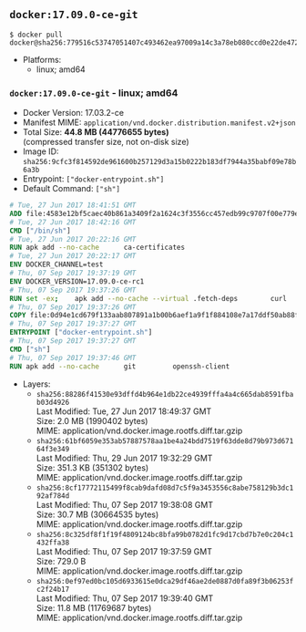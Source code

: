 ## `docker:17.09.0-ce-git`

```console
$ docker pull docker@sha256:779516c53747051407c493462ea97009a14c3a78eb080ccd0e22de4724448011
```

-	Platforms:
	-	linux; amd64

### `docker:17.09.0-ce-git` - linux; amd64

-	Docker Version: 17.03.2-ce
-	Manifest MIME: `application/vnd.docker.distribution.manifest.v2+json`
-	Total Size: **44.8 MB (44776655 bytes)**  
	(compressed transfer size, not on-disk size)
-	Image ID: `sha256:9cfc3f814592de961600b257129d3a15b0222b183df7944a35babf09e78b6a3b`
-	Entrypoint: `["docker-entrypoint.sh"]`
-	Default Command: `["sh"]`

```dockerfile
# Tue, 27 Jun 2017 18:41:51 GMT
ADD file:4583e12bf5caec40b861a3409f2a1624c3f3556cc457edb99c9707f00e779e45 in / 
# Tue, 27 Jun 2017 18:42:16 GMT
CMD ["/bin/sh"]
# Tue, 27 Jun 2017 20:22:16 GMT
RUN apk add --no-cache 		ca-certificates
# Tue, 27 Jun 2017 20:22:17 GMT
ENV DOCKER_CHANNEL=test
# Thu, 07 Sep 2017 19:37:19 GMT
ENV DOCKER_VERSION=17.09.0-ce-rc1
# Thu, 07 Sep 2017 19:37:26 GMT
RUN set -ex; 	apk add --no-cache --virtual .fetch-deps 		curl 		tar 	; 		apkArch="$(apk --print-arch)"; 	case "$apkArch" in 		x86_64) dockerArch='x86_64' ;; 		s390x) dockerArch='s390x' ;; 		*) echo >&2 "error: unsupported architecture ($apkArch)"; exit 1 ;;	esac; 		if ! curl -fL -o docker.tgz "https://download.docker.com/linux/static/${DOCKER_CHANNEL}/${dockerArch}/docker-${DOCKER_VERSION}.tgz"; then 		echo >&2 "error: failed to download 'docker-${DOCKER_VERSION}' from '${DOCKER_CHANNEL}' for '${dockerArch}'"; 		exit 1; 	fi; 		tar --extract 		--file docker.tgz 		--strip-components 1 		--directory /usr/local/bin/ 	; 	rm docker.tgz; 		apk del .fetch-deps; 		dockerd -v; 	docker -v
# Thu, 07 Sep 2017 19:37:26 GMT
COPY file:0d94e1cd679f133aab807891a1b00b6aef1a9f1f884108e7a17ddf50ab88f1fb in /usr/local/bin/ 
# Thu, 07 Sep 2017 19:37:27 GMT
ENTRYPOINT ["docker-entrypoint.sh"]
# Thu, 07 Sep 2017 19:37:27 GMT
CMD ["sh"]
# Thu, 07 Sep 2017 19:37:46 GMT
RUN apk add --no-cache 		git 		openssh-client
```

-	Layers:
	-	`sha256:88286f41530e93dffd4b964e1db22ce4939fffa4a4c665dab8591fbab03d4926`  
		Last Modified: Tue, 27 Jun 2017 18:49:37 GMT  
		Size: 2.0 MB (1990402 bytes)  
		MIME: application/vnd.docker.image.rootfs.diff.tar.gzip
	-	`sha256:61bf6059e353ab57887578aa1be4a24bdd7519f63dde8d79b973d67164f3e349`  
		Last Modified: Thu, 29 Jun 2017 19:32:29 GMT  
		Size: 351.3 KB (351302 bytes)  
		MIME: application/vnd.docker.image.rootfs.diff.tar.gzip
	-	`sha256:8cf17772115499f8cab9dafd08d7c5f9a3453556c8abe758129b3dc192af784d`  
		Last Modified: Thu, 07 Sep 2017 19:38:08 GMT  
		Size: 30.7 MB (30664535 bytes)  
		MIME: application/vnd.docker.image.rootfs.diff.tar.gzip
	-	`sha256:8c325df8f1f19f4809124bc8bfa99b0782d1fc9d17cbd7b7e0c204c1432ffa38`  
		Last Modified: Thu, 07 Sep 2017 19:37:59 GMT  
		Size: 729.0 B  
		MIME: application/vnd.docker.image.rootfs.diff.tar.gzip
	-	`sha256:0ef97ed0bc105d6933615e0dca29df46ae2de0887d0fa89f3b06253fc2f24b17`  
		Last Modified: Thu, 07 Sep 2017 19:39:40 GMT  
		Size: 11.8 MB (11769687 bytes)  
		MIME: application/vnd.docker.image.rootfs.diff.tar.gzip
